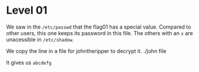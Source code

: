 # Level 01

We saw in the `/etc/passwd` that the flag01 has a special value. Compared to other users, this one keeps its password in this file. The others with an `x` are unacessible in `/etc/shadow`.

We copy the line in a file for johntheripper to decrypt it. ./john file

It gives us `abcdefg`

